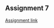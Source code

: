 ## Assignment 7
[Assignment link](https://www.goeduhub.com/11582/machine-learning-simple-regression-example-predict-students)
